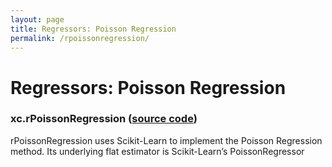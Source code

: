 ```yaml
---
layout: page
title: Regressors: Poisson Regression 
permalink: /rpoissonregression/ 
---
```


# Regressors: Poisson Regression 
### xc.rPoissonRegression ([source code](https://github.com/kjhall01/xcast/blob/b1764eaa1bfaf17c85447f6571caf016a13b2915/src/estimators/regressors.py#L91))

rPoissonRegression uses Scikit-Learn to implement the Poisson Regression method. Its underlying flat estimator is Scikit-Learn’s PoissonRegressor
